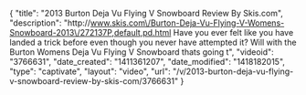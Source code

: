 {
    "title": "2013 Burton Deja Vu Flying V Snowboard Review By Skis.com",
    "description": "http:\/\/www.skis.com\/Burton-Deja-Vu-Flying-V-Womens-Snowboard-2013\/272137P,default,pd.html  Have you ever felt like you have landed a trick before even though you never have attempted it? Will with the Burton Womens Deja Vu Flying V Snowboard thats going t",
    "videoid": "3766631",
    "date_created": "1411361207",
    "date_modified": "1418182015",
    "type": "captivate",
    "layout": "video",
    "url": "\/v\/2013-burton-deja-vu-flying-v-snowboard-review-by-skis-com\/3766631"
}